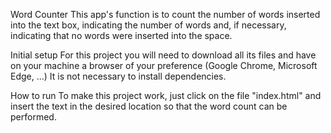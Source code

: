 Word Counter
This app's function is to count the number of words inserted into the text box, indicating the number of words and, if necessary, indicating that no words were inserted into the space.

Initial setup
For this project you will need to download all its files and have on your machine a browser of your preference (Google Chrome, Microsoft Edge, ...)
It is not necessary to install dependencies.

How to run
To make this project work, just click on the file "index.html" and insert the text in the desired location so that the word count can be performed.
